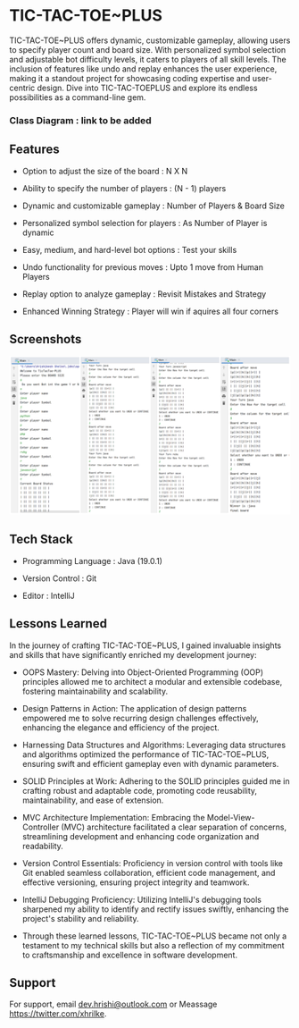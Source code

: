# TIC-TAC-TOE~PLUS

TIC-TAC-TOE~PLUS offers dynamic, customizable gameplay, allowing users to specify player count and board size. With personalized symbol selection and adjustable bot difficulty levels, it caters to players of all skill levels. The inclusion of features like undo and replay enhances the user experience, making it a standout project for showcasing coding expertise and user-centric design. Dive into TIC-TAC-TOEPLUS and explore its endless possibilities as a command-line gem.

### Class Diagram : link to be added
## Features

- Option to adjust the size of the board : N X N 

- Ability to specify the number of players : (N - 1) players

- Dynamic and customizable gameplay : Number of Players & Board Size

- Personalized symbol selection for players : As Number of Player is dynamic

- Easy, medium, and hard-level bot options : Test your skills

- Undo functionality for previous moves : Upto 1 move from Human Players

- Replay option to analyze gameplay : Revisit Mistakes and Strategy

- Enhanced Winning Strategy : Player will win if aquires all four corners
    
## Screenshots

![User defined Board size, players, symbols](https://github.com/hrilke/TicTacToe-Plus/blob/master/photo-collage.png.png)


## Tech Stack

- Programming Language : Java (19.0.1)

- Version Control : Git

- Editor : IntelliJ


## Lessons Learned

In the journey of crafting TIC-TAC-TOE~PLUS, I gained invaluable insights and skills that have significantly enriched my development journey:

- OOPS Mastery: Delving into Object-Oriented Programming (OOP) principles allowed me to architect a modular and extensible codebase, fostering maintainability and scalability.

- Design Patterns in Action: The application of design patterns empowered me to solve recurring design challenges effectively, enhancing the elegance and efficiency of the project.

- Harnessing Data Structures and Algorithms: Leveraging data structures and algorithms optimized the performance of TIC-TAC-TOE~PLUS, ensuring swift and efficient gameplay even with dynamic parameters.

- SOLID Principles at Work: Adhering to the SOLID principles guided me in crafting robust and adaptable code, promoting code reusability, maintainability, and ease of extension.

- MVC Architecture Implementation: Embracing the Model-View-Controller (MVC) architecture facilitated a clear separation of concerns, streamlining development and enhancing code organization and readability.

- Version Control Essentials: Proficiency in version control with tools like Git enabled seamless collaboration, efficient code management, and effective versioning, ensuring project integrity and teamwork.

- IntelliJ Debugging Proficiency: Utilizing IntelliJ's debugging tools sharpened my ability to identify and rectify issues swiftly, enhancing the project's stability and reliability.

- Through these learned lessons, TIC-TAC-TOE~PLUS became not only a testament to my technical skills but also a reflection of my commitment to craftsmanship and excellence in software development.


## Support

For support, email dev.hrishi@outlook.com or Meassage https://twitter.com/xhrilke.

